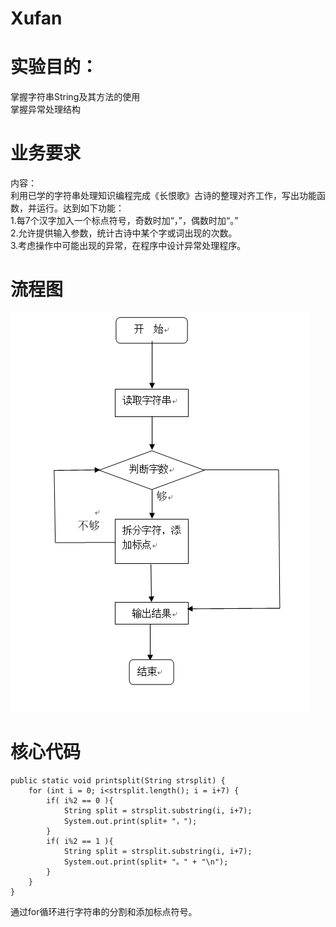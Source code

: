 # Xufan
实验目的：<br>
====

掌握字符串String及其方法的使用<br>
掌握异常处理结构<br>

业务要求<br>
====
内容：<br>
   利用已学的字符串处理知识编程完成《长恨歌》古诗的整理对齐工作，写出功能函数，并运行。达到如下功能：<br>
     1.每7个汉字加入一个标点符号，奇数时加“，”，偶数时加“。”<br>
     2.允许提供输入参数，统计古诗中某个字或词出现的次数。<br>
     3.考虑操作中可能出现的异常，在程序中设计异常处理程序。<br>
   
流程图<br>
====
![Image text](https://github.com/IvanZima/Xufan/blob/master/%E6%B5%81%E7%A8%8B%E5%9B%BE.PNG)

核心代码<br>
=====

    public static void printsplit(String strsplit) {
		for (int i = 0; i<strsplit.length(); i = i+7) {
			if( i%2 == 0 ){
				String split = strsplit.substring(i, i+7);
				System.out.print(split+ "，");			
			} 
			if( i%2 == 1 ){
				String split = strsplit.substring(i, i+7);
				System.out.print(split+ "。" + "\n");			
			} 
		}	
	}
通过for循环进行字符串的分割和添加标点符号。

